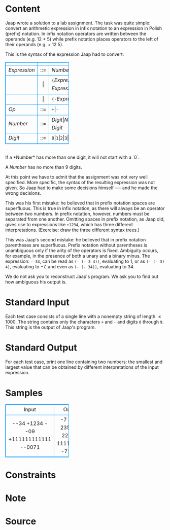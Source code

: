 
# Content

Jaap wrote a solution to a lab assignment. The task was quite simple: convert an arithmetic expression in infix notation to an expression in Polish (prefix) notation. In infix notation operators are written between the operands (e.g. $12$ + $5$) while prefix notation places operators to the left of their operands (e.g. $+$ $12$ $5$).

This is the syntax of the expression Jaap had to convert:

<table>
<thead>
<tr>
<th style="text-align:left"></th>
<th style="text-align:center"></th>
<th style="text-align:left"></th>
</tr>
</thead>
<tbody>
<tr>
<td style="text-align:left"><em>Expression</em></td>
<td style="text-align:center">::=</td>
<td style="text-align:left"><em>Number</em></td>
</tr>
<tr>
<td style="text-align:left"></td>
<td style="text-align:center">|</td>
<td style="text-align:left"><code>(</code><em>Expression Op Expression</em><code>)</code></td>
</tr>
<tr>
<td style="text-align:left"></td>
<td style="text-align:center">|</td>
<td style="text-align:left"><code>(-</code><em>Expression</em><code>)</code></td>
</tr>
<tr>
<td style="text-align:left"><em>Op</em></td>
<td style="text-align:center">::=</td>
<td style="text-align:left"><code>+</code>|<code>-</code></td>
</tr>
<tr>
<td style="text-align:left"><em>Number</em></td>
<td style="text-align:center">::=</td>
<td style="text-align:left"><em>Digit</em>|<em>Number Digit</em></td>
</tr>
<tr>
<td style="text-align:left"><em>Digit</em></td>
<td style="text-align:center">::=</td>
<td style="text-align:left"><code>0</code>|<code>1</code>|<code>2</code>|<code>3</code>|<code>4</code>|<code>5</code>|<code>6</code>|<code>7</code>|<code>8</code>|<code>9</code></td>
</tr>
</tbody>
</table>

<br/>
If a *Number* has more than one digit, it will not start with a `0`. 

A *Number* has no more than $9$ digits.

At this point we have to admit that the assignment was not very well specified. More specific, the syntax of the resulting expression was not given. So Jaap had to make some decisions himself --- and he made the wrong decisions.  

This was his first mistake: he believed that in prefix notation spaces are superfluous.
This is true in infix notation, as there will always be an operator between two numbers.
In prefix notation, however, numbers must be separated from one another. Omitting spaces in prefix notation, as Jaap did,  gives rise to expressions like `+1234`, which has three different interpretations. (Exercise: draw the three different syntax trees.)

This was Jaap's second mistake: he believed that in prefix notation parentheses are superfluous.
Prefix notation without parentheses is unambiguous only if the arity of the operators is fixed. Ambiguity occurs, for example, in the presence of both a unary and a binary minus. The expression:
`--34`, can be read as `(- (- 3 4))`, evaluating to $1$, or as `(- (- 3) 4)`, evaluating to $-7$, and even as `(- (- 34))`, evaluating to $34$.

We do not ask you to reconstruct Jaap's program. We ask you to find out how ambiguous his output is.

# Standard Input

Each test case consists of a single line with a nonempty string of length $\leq 1000$. The string contains only the characters `+` and `-` and digits `0` through `9`. This string is the output of Jaap's program.

# Standard Output

For each test case, print one line containing two numbers: the smallest and largest value that can be obtained by different interpretations of the input expression.

# Samples

<style>
        table,table tr th, table tr td { border:1px solid #0094ff; }
        table { width: 200px; min-height: 25px; line-height: 25px; text-align: center; border-collapse: collapse;}   
    </style>
<table>
	<tr>
		<td>Input</td>
		<td>Output</td>
	</tr>
<tr><td>--34
+1234
--09
+111111111111
--0071</td><td>-7 34
46 235
-9 9
222222 111111222
-71 -71</td></tr></table>


# Constraints



# Note



# Source


